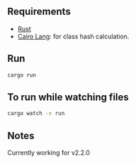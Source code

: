 ## Requirements

- [Rust](https://www.rust-lang.org/tools/install)
- [Cairo Lang](https://www.cairo-lang.org/docs/quickstart.html#quickstart): for class hash calculation.

## Run

```bash  
cargo run
``` 
 
## To run while watching files
 
```bash
cargo watch -x run
``` 

## Notes

Currently working for v2.2.0   
